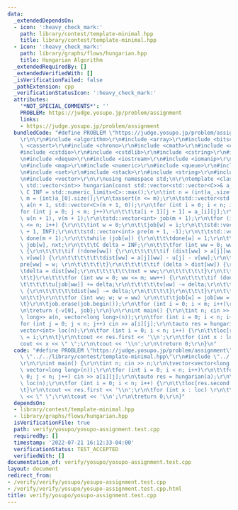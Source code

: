 ```yaml
---
data:
  _extendedDependsOn:
  - icon: ':heavy_check_mark:'
    path: library/contest/template-minimal.hpp
    title: library/contest/template-minimal.hpp
  - icon: ':heavy_check_mark:'
    path: library/graphs/flows/hungarian.hpp
    title: Hungarian Algorithm
  _extendedRequiredBy: []
  _extendedVerifiedWith: []
  _isVerificationFailed: false
  _pathExtension: cpp
  _verificationStatusIcon: ':heavy_check_mark:'
  attributes:
    '*NOT_SPECIAL_COMMENTS*': ''
    PROBLEM: https://judge.yosupo.jp/problem/assignment
    links:
    - https://judge.yosupo.jp/problem/assignment
  bundledCode: "#define PROBLEM \"https://judge.yosupo.jp/problem/assignment\"\r\n\
    \r\n\r\n#include <algorithm>\r\n#include <array>\r\n#include <bitset>\r\n#include\
    \ <cassert>\r\n#include <chrono>\r\n#include <cmath>\r\n#include <complex>\r\n\
    #include <cstdio>\r\n#include <cstdlib>\r\n#include <cstring>\r\n#include <ctime>\r\
    \n#include <deque>\r\n#include <iostream>\r\n#include <iomanip>\r\n#include <list>\r\
    \n#include <map>\r\n#include <numeric>\r\n#include <queue>\r\n#include <random>\r\
    \n#include <set>\r\n#include <stack>\r\n#include <string>\r\n#include <unordered_map>\r\
    \n#include <vector>\r\n\r\nusing namespace std;\n\r\ntemplate <class C> std::pair<C,\
    \ std::vector<int>> hungarian(const std::vector<std::vector<C>>& a_) {\r\n\tconst\
    \ C INF = std::numeric_limits<C>::max();\r\n\tint n = (int)a_.size();\r\n\tint\
    \ m = (int)a_[0].size();\r\n\tassert(n <= m);\r\n\tstd::vector<std::vector<C>>\
    \ a(n + 1, std::vector<C>(m + 1, 0));\r\n\tfor (int i = 0; i < n; i++)\r\n\t\t\
    for (int j = 0; j < m; j++)\r\n\t\t\ta[i + 1][j + 1] = a_[i][j];\r\n\tstd::vector<C>\
    \ u(n + 1), v(m + 1);\r\n\tstd::vector<int> job(m + 1);\r\n\tfor (int i = 1; i\
    \ <= n; i++) {\r\n\t\tint w = 0;\r\n\t\tjob[w] = i;\r\n\t\tstd::vector<C> dist(m\
    \ + 1, INF);\r\n\t\tstd::vector<int> pre(m + 1, -1);\r\n\t\tstd::vector<bool>\
    \ done(m + 1);\r\n\t\twhile (job[w]) {\r\n\t\t\tdone[w] = 1;\r\n\t\t\tint j =\
    \ job[w], nxt;\r\n\t\t\tC delta = INF;\r\n\t\t\tfor (int ww = 0; ww <= m; ww++)\
    \ {\r\n\t\t\t\tif (!done[ww]) {\r\n\t\t\t\t\tif (dist[ww] > a[j][ww] - u[j] -\
    \ v[ww]) {\r\n\t\t\t\t\t\tdist[ww] = a[j][ww] - u[j] - v[ww];\r\n\t\t\t\t\t\t\
    pre[ww] = w; \r\n\t\t\t\t\t}\r\n\t\t\t\t\tif (delta > dist[ww]) {\r\n\t\t\t\t\t\
    \tdelta = dist[ww];\r\n\t\t\t\t\t\tnxt = ww;\r\n\t\t\t\t\t}\r\n\t\t\t\t}\r\n\t\
    \t\t}\r\n\t\t\tfor (int ww = 0; ww <= m; ww++) {\r\n\t\t\t\tif (done[ww]) {\r\n\
    \t\t\t\t\tu[job[ww]] += delta;\r\n\t\t\t\t\tv[ww] -= delta;\r\n\t\t\t\t} else\
    \ {\r\n\t\t\t\t\tdist[ww] -= delta;\r\n\t\t\t\t}\r\n\t\t\t}\r\n\t\t\tw = nxt;\r\
    \n\t\t}\r\n\t\tfor (int ww; w; w = ww) \r\n\t\t\tjob[w] = job[ww = pre[w]];\r\n\
    \t}\r\n\tjob.erase(job.begin());\r\n\tfor (int i = 0; i < m; i++)\r\n\t\tjob[i]--;\r\
    \n\treturn {-v[0], job};\r\n}\n\r\nint main() {\r\n\tint n; cin >> n;\r\n\tvector<vector<long\
    \ long>> a(n, vector<long long>(n));\r\n\tfor (int i = 0; i < n; i++)\r\n\t\t\
    for (int j = 0; j < n; j++) cin >> a[i][j];\r\n\tauto res = hungarian(a);\r\n\t\
    vector<int> loc(n);\r\n\tfor (int i = 0; i < n; i++) {\r\n\t\tloc[res.second[i]]\
    \ = i;\r\n\t}\r\n\tcout << res.first << '\\n';\r\n\tfor (int x : loc) \r\n\t\t\
    cout << x << \" \";\r\n\tcout << '\\n';\r\n\treturn 0;\r\n}\n"
  code: "#define PROBLEM \"https://judge.yosupo.jp/problem/assignment\"\r\n\r\n#include\
    \ \"../../library/contest/template-minimal.hpp\"\r\n#include \"../../library/graphs/flows/hungarian.hpp\"\
    \r\n\r\nint main() {\r\n\tint n; cin >> n;\r\n\tvector<vector<long long>> a(n,\
    \ vector<long long>(n));\r\n\tfor (int i = 0; i < n; i++)\r\n\t\tfor (int j =\
    \ 0; j < n; j++) cin >> a[i][j];\r\n\tauto res = hungarian(a);\r\n\tvector<int>\
    \ loc(n);\r\n\tfor (int i = 0; i < n; i++) {\r\n\t\tloc[res.second[i]] = i;\r\n\
    \t}\r\n\tcout << res.first << '\\n';\r\n\tfor (int x : loc) \r\n\t\tcout << x\
    \ << \" \";\r\n\tcout << '\\n';\r\n\treturn 0;\r\n}"
  dependsOn:
  - library/contest/template-minimal.hpp
  - library/graphs/flows/hungarian.hpp
  isVerificationFile: true
  path: verify/yosupo/yosupo-assignment.test.cpp
  requiredBy: []
  timestamp: '2022-07-21 16:12:33-04:00'
  verificationStatus: TEST_ACCEPTED
  verifiedWith: []
documentation_of: verify/yosupo/yosupo-assignment.test.cpp
layout: document
redirect_from:
- /verify/verify/yosupo/yosupo-assignment.test.cpp
- /verify/verify/yosupo/yosupo-assignment.test.cpp.html
title: verify/yosupo/yosupo-assignment.test.cpp
---
```

